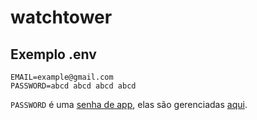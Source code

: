 # watchtower

## Exemplo .env

```env
EMAIL=example@gmail.com
PASSWORD=abcd abcd abcd abcd  
```

`PASSWORD` é uma [senha de app](https://support.google.com/accounts/answer/185833), elas são gerenciadas [aqui](https://myaccount.google.com/apppasswords).
